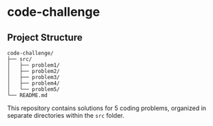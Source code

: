 # code-challenge

## Project Structure

```
code-challenge/
├── src/
│   ├── problem1/
│   ├── problem2/
│   ├── problem3/
│   ├── problem4/
│   └── problem5/
└── README.md
```

This repository contains solutions for 5 coding problems, organized in separate directories within the `src` folder.